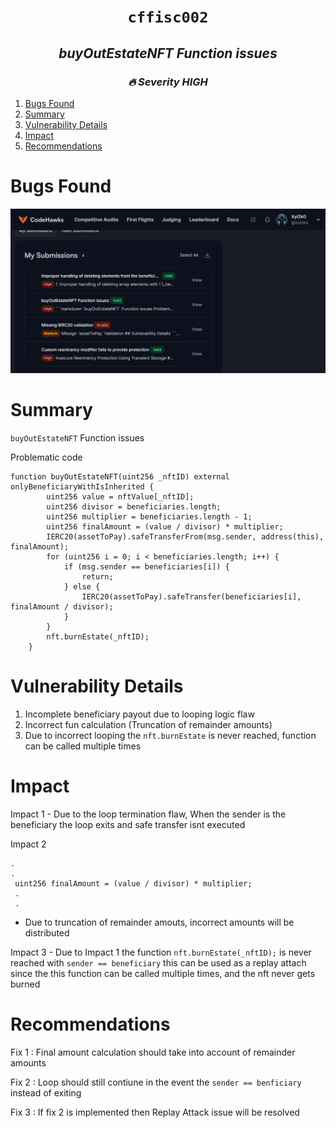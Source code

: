 <h1 align="center"><code> cffisc002 </code></h1>
<h2 align="center"><i>buyOutEstateNFT Function issues</i></h2>
<h3 align="center"><i> 🔥 Severity HIGH</i></h3>


1. [Bugs Found](#bugs-found)
2. [Summary](#summary)
3. [Vulnerability Details](#vulnerability-details)
4. [Impact](#impact)
5. [Recommendations](#recommendations)

# Bugs Found

[![](../../gfx/cffisc.jpg)](https://x.com/xyizko)

# Summary 

`buyOutEstateNFT` Function issues 

Problematic code 
```solidity 
function buyOutEstateNFT(uint256 _nftID) external onlyBeneficiaryWithIsInherited {
        uint256 value = nftValue[_nftID];
        uint256 divisor = beneficiaries.length;
        uint256 multiplier = beneficiaries.length - 1;
        uint256 finalAmount = (value / divisor) * multiplier;
        IERC20(assetToPay).safeTransferFrom(msg.sender, address(this), finalAmount);
        for (uint256 i = 0; i < beneficiaries.length; i++) {
            if (msg.sender == beneficiaries[i]) {
                return;
            } else {
                IERC20(assetToPay).safeTransfer(beneficiaries[i], finalAmount / divisor);
            }
        }
        nft.burnEstate(_nftID);
    }
```

# Vulnerability Details

1. Incomplete beneficiary payout due to looping logic flaw
2. Incorrect fun calculation (Truncation of remainder amounts)
3. Due to incorrect looping the `nft.burnEstate` is never reached, function can be called multiple times


# Impact

Impact 1 - Due to the loop termination flaw, When the sender is the beneficiary the loop exits and safe transfer isnt executed

Impact 2

```solidity 
.
.
 uint256 finalAmount = (value / divisor) * multiplier;
 .
 .
```

- Due to truncation of remainder amouts, incorrect amounts will be distributed

Impact 3 - Due to Impact 1 the function `nft.burnEstate(_nftID);` is never reached with `sender == beneficiary` this can be used as a replay attach since the this function can be called multiple times, and the nft never gets burned

# Recommendations

Fix 1 : Final amount calculation should take into account of remainder amounts

Fix 2 : Loop should still contiune in the event the `sender == benficiary` instead of exiting

Fix 3 : If fix 2 is implemented then Replay Attack issue will be resolved
